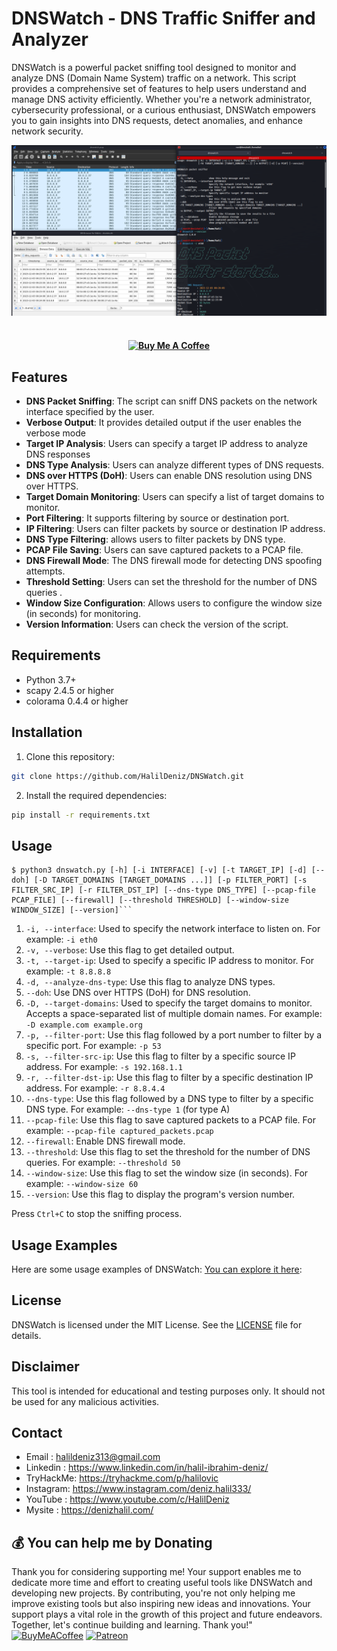 # DNSWatch - DNS Traffic Sniffer and Analyzer
DNSWatch is a powerful packet sniffing tool designed to monitor and analyze DNS (Domain Name System) traffic on a network. This script provides a comprehensive set of features to help users understand and manage DNS activity efficiently. Whether you're a network administrator, cybersecurity professional, or a curious enthusiast, DNSWatch empowers you to gain insights into DNS requests, detect anomalies, and enhance network security.



<img src="img/dnswatch.png">
<h4 align="center">
<br>
   <a href="https://buymeacoffee.com/halildeniz" target="_blank"><img src="https://cdn.buymeacoffee.com/buttons/default-orange.png" alt="Buy Me A Coffee" height="41" width="174"></a>
</h4>


## Features

- **DNS Packet Sniffing**: The script can sniff DNS packets on the network interface specified by the user.
- **Verbose Output**: It provides detailed output if the user enables the verbose mode
- **Target IP Analysis**: Users can specify a target IP address to analyze DNS responses 
- **DNS Type Analysis**: Users can analyze different types of DNS requests.
- **DNS over HTTPS (DoH)**: Users can enable DNS resolution using DNS over HTTPS.
- **Target Domain Monitoring**: Users can specify a list of target domains to monitor.
- **Port Filtering**: It supports filtering by source or destination port.
- **IP Filtering**: Users can filter packets by source or destination IP address.
- **DNS Type Filtering**: allows users to filter packets by DNS type.
- **PCAP File Saving**: Users can save captured packets to a PCAP file.
- **DNS Firewall Mode**: The DNS firewall mode for detecting DNS spoofing attempts.
- **Threshold Setting**: Users can set the threshold for the number of DNS queries .
- **Window Size Configuration**: Allows users to configure the window size (in seconds) for monitoring.
- **Version Information**: Users can check the version of the script.


## Requirements

- Python 3.7+
- scapy 2.4.5 or higher
- colorama 0.4.4 or higher

## Installation

1. Clone this repository:

```bash
git clone https://github.com/HalilDeniz/DNSWatch.git
```

2. Install the required dependencies:

```bash
pip install -r requirements.txt
```

## Usage

```
$ python3 dnswatch.py [-h] [-i INTERFACE] [-v] [-t TARGET_IP] [-d] [--doh] [-D TARGET_DOMAINS [TARGET_DOMAINS ...]] [-p FILTER_PORT] [-s FILTER_SRC_IP] [-r FILTER_DST_IP] [--dns-type DNS_TYPE] [--pcap-file PCAP_FILE] [--firewall] [--threshold THRESHOLD] [--window-size WINDOW_SIZE] [--version]```
```

1. `-i, --interface`: Used to specify the network interface to listen on. For example: `-i eth0`
2. `-v, --verbose`: Use this flag to get detailed output.
3. `-t, --target-ip`: Used to specify a specific IP address to monitor. For example: `-t 8.8.8.8`
4. `-d, --analyze-dns-type`: Use this flag to analyze DNS types.
5. `--doh`: Use DNS over HTTPS (DoH) for DNS resolution.
6. `-D, --target-domains`: Used to specify the target domains to monitor. Accepts a space-separated list of multiple domain names. For example: `-D example.com example.org`
7. `-p, --filter-port`: Use this flag followed by a port number to filter by a specific port. For example: `-p 53`
8. `-s, --filter-src-ip`: Use this flag to filter by a specific source IP address. For example: `-s 192.168.1.1`
9. `-r, --filter-dst-ip`: Use this flag to filter by a specific destination IP address. For example: `-r 8.8.4.4`
10. `--dns-type`: Use this flag followed by a DNS type to filter by a specific DNS type. For example: `--dns-type 1` (for type A)
11. `--pcap-file`: Use this flag to save captured packets to a PCAP file. For example: `--pcap-file captured_packets.pcap`
12. `--firewall`: Enable DNS firewall mode.
13. `--threshold`: Use this flag to set the threshold for the number of DNS queries. For example: `--threshold 50`
14. `--window-size`: Use this flag to set the window size (in seconds). For example: `--window-size 60`
15. `--version`: Use this flag to display the program's version number.


Press `Ctrl+C` to stop the sniffing process.

## Usage Examples

Here are some usage examples of DNSWatch: [You can explore it here](https://denizhalil.com/2023/09/05/dnswatch-dns-traffic-analyzer/):


## License

DNSWatch is licensed under the MIT License. See the [LICENSE](LICENSE) file for details.

## Disclaimer

This tool is intended for educational and testing purposes only. It should not be used for any malicious activities.

## Contact

- Email    : halildeniz313@gmail.com
- Linkedin : https://www.linkedin.com/in/halil-ibrahim-deniz/
- TryHackMe: https://tryhackme.com/p/halilovic
- Instagram: https://www.instagram.com/deniz.halil333/
- YouTube  : https://www.youtube.com/c/HalilDeniz
- Mysite   : https://denizhalil.com/

## 💰 You can help me by Donating
Thank you for considering supporting me! Your support enables me to dedicate more time and effort to creating useful tools like DNSWatch and developing new projects. By contributing, you're not only helping me improve existing tools but also inspiring new ideas and innovations. Your support plays a vital role in the growth of this project and future endeavors. Together, let's continue building and learning. Thank you!"
[![BuyMeACoffee](https://img.shields.io/badge/Buy%20Me%20a%20Coffee-ffdd00?style=for-the-badge&logo=buy-me-a-coffee&logoColor=black)](https://buymeacoffee.com/halildeniz) 
[![Patreon](https://img.shields.io/badge/Patreon-F96854?style=for-the-badge&logo=patreon&logoColor=white)](https://patreon.com/denizhalil) 

  
